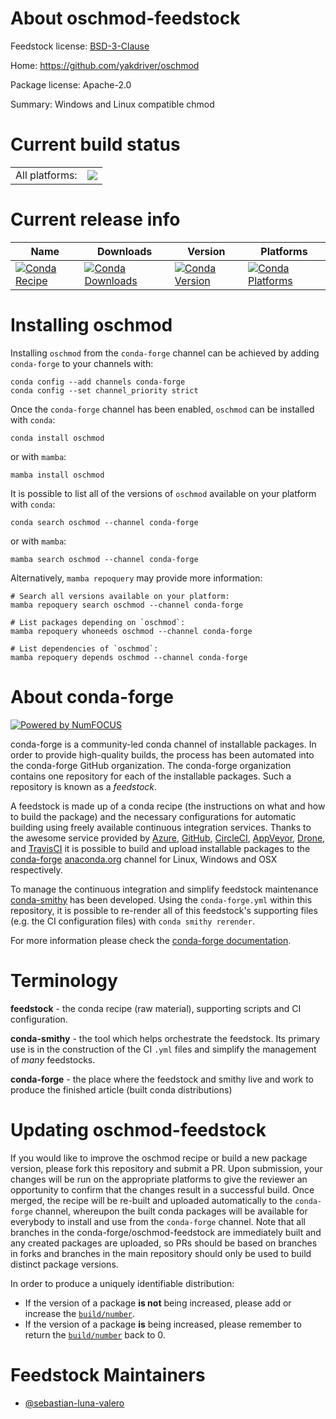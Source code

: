 About oschmod-feedstock
=======================

Feedstock license: [BSD-3-Clause](https://github.com/conda-forge/oschmod-feedstock/blob/main/LICENSE.txt)

Home: https://github.com/yakdriver/oschmod

Package license: Apache-2.0

Summary: Windows and Linux compatible chmod

Current build status
====================


<table><tr><td>All platforms:</td>
    <td>
      <a href="https://dev.azure.com/conda-forge/feedstock-builds/_build/latest?definitionId=18427&branchName=main">
        <img src="https://dev.azure.com/conda-forge/feedstock-builds/_apis/build/status/oschmod-feedstock?branchName=main">
      </a>
    </td>
  </tr>
</table>

Current release info
====================

| Name | Downloads | Version | Platforms |
| --- | --- | --- | --- |
| [![Conda Recipe](https://img.shields.io/badge/recipe-oschmod-green.svg)](https://anaconda.org/conda-forge/oschmod) | [![Conda Downloads](https://img.shields.io/conda/dn/conda-forge/oschmod.svg)](https://anaconda.org/conda-forge/oschmod) | [![Conda Version](https://img.shields.io/conda/vn/conda-forge/oschmod.svg)](https://anaconda.org/conda-forge/oschmod) | [![Conda Platforms](https://img.shields.io/conda/pn/conda-forge/oschmod.svg)](https://anaconda.org/conda-forge/oschmod) |

Installing oschmod
==================

Installing `oschmod` from the `conda-forge` channel can be achieved by adding `conda-forge` to your channels with:

```
conda config --add channels conda-forge
conda config --set channel_priority strict
```

Once the `conda-forge` channel has been enabled, `oschmod` can be installed with `conda`:

```
conda install oschmod
```

or with `mamba`:

```
mamba install oschmod
```

It is possible to list all of the versions of `oschmod` available on your platform with `conda`:

```
conda search oschmod --channel conda-forge
```

or with `mamba`:

```
mamba search oschmod --channel conda-forge
```

Alternatively, `mamba repoquery` may provide more information:

```
# Search all versions available on your platform:
mamba repoquery search oschmod --channel conda-forge

# List packages depending on `oschmod`:
mamba repoquery whoneeds oschmod --channel conda-forge

# List dependencies of `oschmod`:
mamba repoquery depends oschmod --channel conda-forge
```


About conda-forge
=================

[![Powered by
NumFOCUS](https://img.shields.io/badge/powered%20by-NumFOCUS-orange.svg?style=flat&colorA=E1523D&colorB=007D8A)](https://numfocus.org)

conda-forge is a community-led conda channel of installable packages.
In order to provide high-quality builds, the process has been automated into the
conda-forge GitHub organization. The conda-forge organization contains one repository
for each of the installable packages. Such a repository is known as a *feedstock*.

A feedstock is made up of a conda recipe (the instructions on what and how to build
the package) and the necessary configurations for automatic building using freely
available continuous integration services. Thanks to the awesome service provided by
[Azure](https://azure.microsoft.com/en-us/services/devops/), [GitHub](https://github.com/),
[CircleCI](https://circleci.com/), [AppVeyor](https://www.appveyor.com/),
[Drone](https://cloud.drone.io/welcome), and [TravisCI](https://travis-ci.com/)
it is possible to build and upload installable packages to the
[conda-forge](https://anaconda.org/conda-forge) [anaconda.org](https://anaconda.org/)
channel for Linux, Windows and OSX respectively.

To manage the continuous integration and simplify feedstock maintenance
[conda-smithy](https://github.com/conda-forge/conda-smithy) has been developed.
Using the ``conda-forge.yml`` within this repository, it is possible to re-render all of
this feedstock's supporting files (e.g. the CI configuration files) with ``conda smithy rerender``.

For more information please check the [conda-forge documentation](https://conda-forge.org/docs/).

Terminology
===========

**feedstock** - the conda recipe (raw material), supporting scripts and CI configuration.

**conda-smithy** - the tool which helps orchestrate the feedstock.
                   Its primary use is in the construction of the CI ``.yml`` files
                   and simplify the management of *many* feedstocks.

**conda-forge** - the place where the feedstock and smithy live and work to
                  produce the finished article (built conda distributions)


Updating oschmod-feedstock
==========================

If you would like to improve the oschmod recipe or build a new
package version, please fork this repository and submit a PR. Upon submission,
your changes will be run on the appropriate platforms to give the reviewer an
opportunity to confirm that the changes result in a successful build. Once
merged, the recipe will be re-built and uploaded automatically to the
`conda-forge` channel, whereupon the built conda packages will be available for
everybody to install and use from the `conda-forge` channel.
Note that all branches in the conda-forge/oschmod-feedstock are
immediately built and any created packages are uploaded, so PRs should be based
on branches in forks and branches in the main repository should only be used to
build distinct package versions.

In order to produce a uniquely identifiable distribution:
 * If the version of a package **is not** being increased, please add or increase
   the [``build/number``](https://docs.conda.io/projects/conda-build/en/latest/resources/define-metadata.html#build-number-and-string).
 * If the version of a package **is** being increased, please remember to return
   the [``build/number``](https://docs.conda.io/projects/conda-build/en/latest/resources/define-metadata.html#build-number-and-string)
   back to 0.

Feedstock Maintainers
=====================

* [@sebastian-luna-valero](https://github.com/sebastian-luna-valero/)

